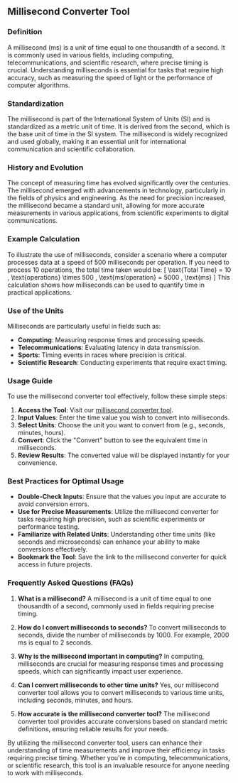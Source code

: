 ## Millisecond Converter Tool

### Definition
A millisecond (ms) is a unit of time equal to one thousandth of a second. It is commonly used in various fields, including computing, telecommunications, and scientific research, where precise timing is crucial. Understanding milliseconds is essential for tasks that require high accuracy, such as measuring the speed of light or the performance of computer algorithms.

### Standardization
The millisecond is part of the International System of Units (SI) and is standardized as a metric unit of time. It is derived from the second, which is the base unit of time in the SI system. The millisecond is widely recognized and used globally, making it an essential unit for international communication and scientific collaboration.

### History and Evolution
The concept of measuring time has evolved significantly over the centuries. The millisecond emerged with advancements in technology, particularly in the fields of physics and engineering. As the need for precision increased, the millisecond became a standard unit, allowing for more accurate measurements in various applications, from scientific experiments to digital communications.

### Example Calculation
To illustrate the use of milliseconds, consider a scenario where a computer processes data at a speed of 500 milliseconds per operation. If you need to process 10 operations, the total time taken would be:
\[ 
\text{Total Time} = 10 \, \text{operations} \times 500 \, \text{ms/operation} = 5000 \, \text{ms} 
\]
This calculation shows how milliseconds can be used to quantify time in practical applications.

### Use of the Units
Milliseconds are particularly useful in fields such as:
- **Computing**: Measuring response times and processing speeds.
- **Telecommunications**: Evaluating latency in data transmission.
- **Sports**: Timing events in races where precision is critical.
- **Scientific Research**: Conducting experiments that require exact timing.

### Usage Guide
To use the millisecond converter tool effectively, follow these simple steps:
1. **Access the Tool**: Visit our [millisecond converter tool](https://www.inayam.co/unit-converter/time).
2. **Input Values**: Enter the time value you wish to convert into milliseconds.
3. **Select Units**: Choose the unit you want to convert from (e.g., seconds, minutes, hours).
4. **Convert**: Click the "Convert" button to see the equivalent time in milliseconds.
5. **Review Results**: The converted value will be displayed instantly for your convenience.

### Best Practices for Optimal Usage
- **Double-Check Inputs**: Ensure that the values you input are accurate to avoid conversion errors.
- **Use for Precise Measurements**: Utilize the millisecond converter for tasks requiring high precision, such as scientific experiments or performance testing.
- **Familiarize with Related Units**: Understanding other time units (like seconds and microseconds) can enhance your ability to make conversions effectively.
- **Bookmark the Tool**: Save the link to the millisecond converter for quick access in future projects.

### Frequently Asked Questions (FAQs)

1. **What is a millisecond?**
   A millisecond is a unit of time equal to one thousandth of a second, commonly used in fields requiring precise timing.

2. **How do I convert milliseconds to seconds?**
   To convert milliseconds to seconds, divide the number of milliseconds by 1000. For example, 2000 ms is equal to 2 seconds.

3. **Why is the millisecond important in computing?**
   In computing, milliseconds are crucial for measuring response times and processing speeds, which can significantly impact user experience.

4. **Can I convert milliseconds to other time units?**
   Yes, our millisecond converter tool allows you to convert milliseconds to various time units, including seconds, minutes, and hours.

5. **How accurate is the millisecond converter tool?**
   The millisecond converter tool provides accurate conversions based on standard metric definitions, ensuring reliable results for your needs.

By utilizing the millisecond converter tool, users can enhance their understanding of time measurements and improve their efficiency in tasks requiring precise timing. Whether you're in computing, telecommunications, or scientific research, this tool is an invaluable resource for anyone needing to work with milliseconds.